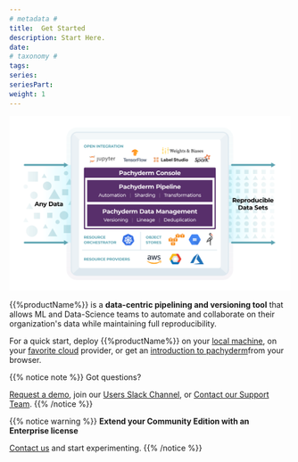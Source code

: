 ```yaml
---
# metadata # 
title:  Get Started
description: Start Here.
date: 
# taxonomy #
tags: 
series:
seriesPart:
weight: 1
---
```


![what-is-pachyderm](./images/what-is-pachyderm.svg)


{{%productName%}} is a **data-centric pipelining and versioning tool** that allows ML and Data-Science teams to automate and collaborate on their organization's data while maintaining full reproducibility.

For a quick start, deploy {{%productName%}} on your [local machine](./local-installation/), on your [favorite cloud](../deploy-manage/deploy/quickstart/) provider, or get an [introduction to pachyderm](https://public-sandbox.workspace.pachyderm.com/)from your browser.

{{% notice note %}} 
Got questions?
     
[Request a demo](https://www.pachyderm.com/request-a-demo/), join our [Users Slack Channel](https://www.pachyderm.com/slack/), or [Contact our Support Team](mailto:support@pachyderm.io).
{{% /notice %}}

{{% notice warning %}} 
**Extend your Community Edition with an Enterprise license**

[Contact us](mailto:sales@pachyderm.com) and start experimenting.
{{% /notice %}}



